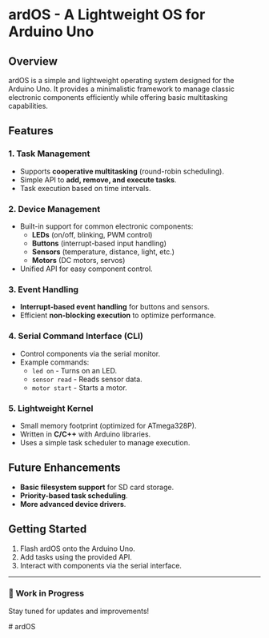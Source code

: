 # ardOS - A Lightweight OS for Arduino Uno

## Overview
ardOS is a simple and lightweight operating system designed for the Arduino Uno. It provides a minimalistic framework to manage classic electronic components efficiently while offering basic multitasking capabilities.

## Features

### 1. Task Management
- Supports **cooperative multitasking** (round-robin scheduling).
- Simple API to **add, remove, and execute tasks**.
- Task execution based on time intervals.

### 2. Device Management
- Built-in support for common electronic components:
  - **LEDs** (on/off, blinking, PWM control)
  - **Buttons** (interrupt-based input handling)
  - **Sensors** (temperature, distance, light, etc.)
  - **Motors** (DC motors, servos)
- Unified API for easy component control.

### 3. Event Handling
- **Interrupt-based event handling** for buttons and sensors.
- Efficient **non-blocking execution** to optimize performance.

### 4. Serial Command Interface (CLI)
- Control components via the serial monitor.
- Example commands:
  - `led on` - Turns on an LED.
  - `sensor read` - Reads sensor data.
  - `motor start` - Starts a motor.

### 5. Lightweight Kernel
- Small memory footprint (optimized for ATmega328P).
- Written in **C/C++** with Arduino libraries.
- Uses a simple task scheduler to manage execution.

## Future Enhancements
- **Basic filesystem support** for SD card storage.
- **Priority-based task scheduling**.
- **More advanced device drivers**.

## Getting Started
1. Flash ardOS onto the Arduino Uno.
2. Add tasks using the provided API.
3. Interact with components via the serial interface.

---
### 🚀 Work in Progress
Stay tuned for updates and improvements!

#   a r d O S  
 